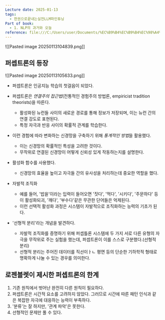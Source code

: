 ```yaml
---
Lecture date: 2025-01-13
tags:
  - 한권으로끝내는실전LLM파인튜닝
Part of book:
  - 1. NLP의 과거와 오늘
reference: file:///C:/Users/user/Documents/%EC%B9%B4%EC%B9%B4%EC%98%A4%ED%86%A1%20%EB%B0%9B%EC%9D%80%20%ED%8C%8C%EC%9D%BC/%ED%95%9C%20%EA%B6%8C%EC%9C%BC%EB%A1%9C%20%EB%81%9D%EB%82%B4%EB%8A%94%20%EC%8B%A4%EC%A0%84%20LLM%20%ED%8C%8C%EC%9D%B8%ED%8A%9C%EB%8B%9D.pdf
---
```

![[Pasted image 20250113104839.png]]


## 퍼셉트론의 등장
![[Pasted image 20250113105633.png]]
- 퍼셉트론은 인공지능 학습의 첫걸음이 되었다.
- 퍼셉트론은 *연결주의 접근법*(전통적인 경험주의 방법론, empiricist tradition theorists)을 따른다.
	- 활성화된 뉴런들 사이의 새로운 경로를 통해 정보가 저장되며, 이는 뉴런 간의 연결 강도로 표현된다.
	- 특정 자극과 반응 사이의 확률적 관계를 학습한다.

- 이런 경험에 따라 변화하는 신경망을 구축하기 위해 *통계적인 방법*을 활용했다.
	- 이는 신경망의 확률적인 특성을 고려한 것이다.
	- 무작위로 연결된 신경망이 어떻게 신뢰성 있게 작동하는지를 설명한다.

- 활성화 함수를 사용했다.
	- 신경망의 효율을 높이고 자극들 간의 유사성을 처리하는데 중요한 역할을 했다.

- 자발적 조직화
	- 예를 들어, '밥을'이라는 입력이 들어오면 '짓다', '먹다', '시키다', '주문하다' 등이 활성화되괴, '깨다', '부수다'같은 무관한 단어들은 억제된다.
	- 이런 선택적 활성화 과정은 시스템이 자발적으로 조직화하는 능력의 기초가 된다.

- '선형적 분리'라는 개념을 발견하다.
	- 자발적 조직화를 증명하기 위해 퍼셉틀론 시스템에 두 가지 서로 다른 유형의 자극을 무작위로 주는 실험을 했는데, 퍼셉트론이 이를 스스로 구분했다.(선형적 분리)
	- 선형적 분리는 주어진 데이터를 직선이ㅏㄴ 평면 등의 단순한 기하학적 형태로 명확하게 나눌 수 있는 경우를 의미한다.


## 로젠블렛이 제시한 퍼셉트론의 한계
1. 기존 원칙에서 벗어난 완전히 다른 원칙이 필요하다.
2. 퍼셉트론은 시간적 요소를 고려하지 않았다. 그러므로 시간에 따른 패턴 인식과 같은 복잡한 자극에 대응하는 능력이 부족하다.
3. '분류'는 잘 하지만, '관계 파악'은 못한다.
4. 선형적인 문제만 풀 수 있다.

